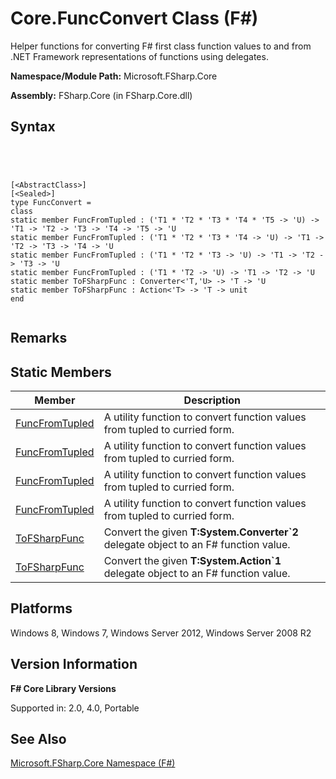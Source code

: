 # Core.FuncConvert Class (F#)

Helper functions for converting F# first class function values to and from .NET Framework representations of functions using delegates.

**Namespace/Module Path:** Microsoft.FSharp.Core

**Assembly:** FSharp.Core (in FSharp.Core.dll)


## Syntax



```




[<AbstractClass>]
[<Sealed>]
type FuncConvert =
class
static member FuncFromTupled : ('T1 * 'T2 * 'T3 * 'T4 * 'T5 -> 'U) -> 'T1 -> 'T2 -> 'T3 -> 'T4 -> 'T5 -> 'U
static member FuncFromTupled : ('T1 * 'T2 * 'T3 * 'T4 -> 'U) -> 'T1 -> 'T2 -> 'T3 -> 'T4 -> 'U
static member FuncFromTupled : ('T1 * 'T2 * 'T3 -> 'U) -> 'T1 -> 'T2 -> 'T3 -> 'U
static member FuncFromTupled : ('T1 * 'T2 -> 'U) -> 'T1 -> 'T2 -> 'U
static member ToFSharpFunc : Converter<'T,'U> -> 'T -> 'U
static member ToFSharpFunc : Action<'T> -> 'T -> unit
end


```





## Remarks

## Static Members


|Member|Description|
|------|-----------|
|[FuncFromTupled](http://msdn.microsoft.com/en-us/library/98f6866f-d4dc-44b9-94ea-23972a55f94e)|A utility function to convert function values from tupled to curried form.|
|[FuncFromTupled](http://msdn.microsoft.com/en-us/library/0b0bd5cb-0312-4694-937c-495347eae1d1)|A utility function to convert function values from tupled to curried form.|
|[FuncFromTupled](http://msdn.microsoft.com/en-us/library/aca946f4-6490-4799-9cf8-eb1b87265687)|A utility function to convert function values from tupled to curried form.|
|[FuncFromTupled](http://msdn.microsoft.com/en-us/library/b70499a2-1728-41e6-8682-cb7aa030e75e)|A utility function to convert function values from tupled to curried form.|
|[ToFSharpFunc](http://msdn.microsoft.com/en-us/library/1352ba11-7edc-4038-8173-de73133ad490)|Convert the given **T:System.Converter&#96;2** delegate object to an F# function value.|
|[ToFSharpFunc](http://msdn.microsoft.com/en-us/library/ca2f654a-14bd-4348-a73d-2c0e0645abf6)|Convert the given **T:System.Action&#96;1** delegate object to an F# function value.|

## Platforms
Windows 8, Windows 7, Windows Server 2012, Windows Server 2008 R2


## Version Information
**F# Core Library Versions**

Supported in: 2.0, 4.0, Portable




## See Also
[Microsoft.FSharp.Core Namespace &#40;F&#35;&#41;](Microsoft.FSharp.Core-Namespace-%5BFSharp%5D.md)

